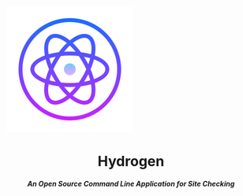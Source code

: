  ![Screenshot](hydrogen2.png)


<p align="center">
  <h1 align="center">Hydrogen</h1>
  <h5 align="center">An Open Source Command Line Application for Site Checking</h5>
</p>
